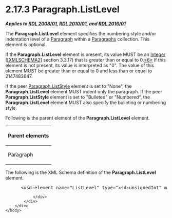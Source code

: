 <html dir="LTR" xmlns:mshelp="http://msdn.microsoft.com/mshelp" xmlns:ddue="http://ddue.schemas.microsoft.com/authoring/2003/5" xmlns:xlink="http://www.w3.org/1999/xlink" xmlns:tool="http://www.microsoft.com/tooltip">
    <head>
        <meta http-equiv="Content-Type" content="text/html; CHARSET=utf-8"></meta>
        <meta name="save" content="history"></meta>
        <title>2.17.3 Paragraph.ListLevel</title>
        <xml>
            <mshelp:toctitle title="2.17.3 Paragraph.ListLevel"></mshelp:toctitle>
            <mshelp:rltitle title="[MS-RDL]: Paragraph.ListLevel"></mshelp:rltitle>
            <mshelp:keyword index="A" term="c97341b3-3ceb-4014-9b12-68d42fd101d6"></mshelp:keyword>
            <mshelp:attr name="DCSext.ContentType" value="open specification"></mshelp:attr>
            <mshelp:attr name="AssetID" value="c97341b3-3ceb-4014-9b12-68d42fd101d6"></mshelp:attr>
            <mshelp:attr name="TopicType" value="kbRef"></mshelp:attr>
            <mshelp:attr name="DCSext.Title" value="[MS-RDL]: Paragraph.ListLevel" />
        </xml>
    </head>
    <body>
        <div id="header">
            <h1 class="heading">2.17.3 Paragraph.ListLevel</h1>
        </div>
        <div id="mainSection">
            <div id="mainBody">
                <div id="allHistory" class="saveHistory"></div>
                <div id="sectionSection0" class="section" name="collapseableSection">
                    

<p><b><i>Applies to </i></b><a href="1e855f94-4617-47e4-b89e-0856c6cb420f.md"><b><i>RDL 2008/01</i></b></a><b><i>,
</i></b><a href="3428e690-a348-4ec7-8a6a-8efb42d2cdee.md"><b><i>RDL 2010/01</i></b></a><b><i>,
and </i></b><a href="52ce3983-2bfc-4e72-9359-42aaf5fe4509.md"><b><i>RDL 2016/01</i></b></a></p>

<p>The <b>Paragraph.ListLevel</b> element specifies the
numbering style and/or indentation level of a <a href="c813d832-e92f-40e9-aadf-77ec1845efbb.md">Paragraph</a> within a <a href="ae693479-2639-48fe-b974-ac95d49ac7bd.md">Paragraphs</a> collection.
This element is optional.</p>

<p>If the <b>Paragraph.ListLevel</b> element is present, its
value MUST be an <a href="176fbb59-c3e2-430c-b1bb-37fd15df813e.md">Integer</a>
(<a href="https://go.microsoft.com/fwlink/?LinkId=90610">[XMLSCHEMA2]</a>
section 3.3.17) that is greater than or equal to 0.<a id="Appendix_A_Target_6"></a><a href="1fe5fd87-2de5-4b2c-b762-5a4fd1373621.md#Appendix_A_6" aria-label="Product behavior note 6">&lt;6&gt;</a> If this
element is not present, its value is interpreted as &quot;0&quot;. The value of
this element MUST be greater than or equal to 0 and less than or equal to
2147483647.</p>

<p>If the peer <a href="c375a404-40eb-4d9f-90f2-ac3a7110f857.md">Paragraph.ListStyle</a>
element is set to &quot;None&quot;, the <b>Paragraph.ListLevel</b> element MUST
indent only the paragraph. If the peer <b>Paragraph.ListStyle</b> element is
set to &quot;Bulleted&quot; or &quot;Numbered&quot;, the <b>Paragraph.ListLevel</b>
element MUST also specify the bulleting or numbering style.</p>

<p>Following is the parent element of the <b>Paragraph.ListLevel</b>
element.</p>

<table>
 <thead>
  <tr>
   <th>
   <p>Parent elements</p>
   </th>
  </tr>
 </thead>
 <tr>
  <td>
  <p>Paragraph</p>
  </td>
 </tr>
</table>

<p>The following is the XML Schema definition of the <b>Paragraph.ListLevel</b>
element.</p>

<dl>
<dd>
<div><pre> &lt;xsd:element name=&quot;ListLevel&quot; type=&quot;xsd:unsignedInt&quot; minOccurs=&quot;0&quot; /&gt;
</pre></div>
</dd></dl>


                </div>
            </div>
        </div>
    </body>
</html>